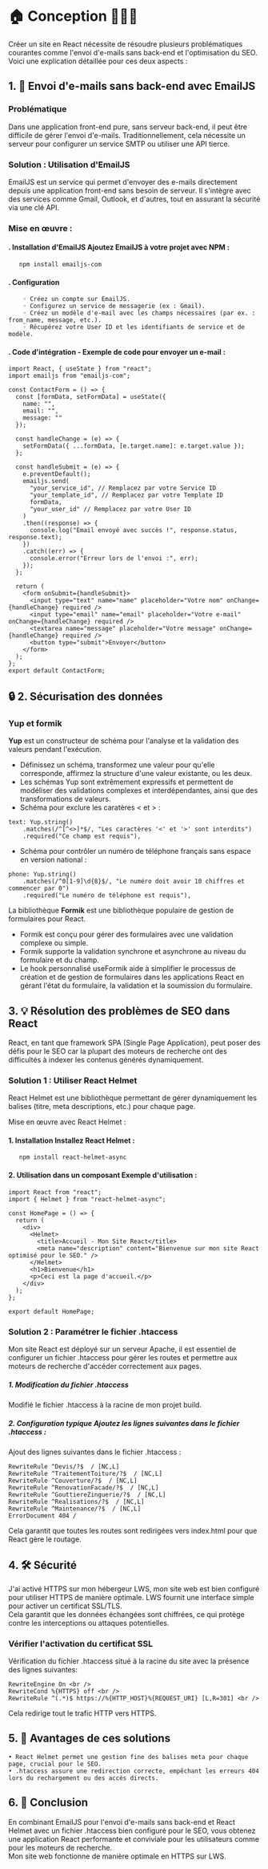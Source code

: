 # <h1>🏠 Conception 👷🏻‍♂️</h1>

Créer un site en React nécessite de résoudre plusieurs problématiques courantes comme l'envoi d'e-mails sans back-end et l'optimisation du SEO. <br>
Voici une explication détaillée pour ces deux aspects :

## 1. 📧 Envoi d'e-mails sans back-end avec EmailJS

### Problématique
Dans une application front-end pure, sans serveur back-end, il peut être difficile de gérer l'envoi d'e-mails. Traditionnellement, cela nécessite un serveur pour configurer un service SMTP ou utiliser une API tierce.

### Solution : Utilisation d'EmailJS
EmailJS est un service qui permet d'envoyer des e-mails directement depuis une application front-end sans besoin de serveur. Il s'intègre avec des services comme Gmail, Outlook, et d'autres, tout en assurant la sécurité via une clé API.

### Mise en œuvre :

####    . Installation d'EmailJS Ajoutez EmailJS à votre projet avec NPM :
       npm install emailjs-com

####    . Configuration
        ◦ Créez un compte sur EmailJS.
        ◦ Configurez un service de messagerie (ex : Gmail).
        ◦ Créez un modèle d'e-mail avec les champs nécessaires (par ex. : from_name, message, etc.).
        ◦ Récupérez votre User ID et les identifiants de service et de modèle.

####    . Code d'intégration - Exemple de code pour envoyer un e-mail :

    import React, { useState } from "react";
    import emailjs from "emailjs-com";
    
    const ContactForm = () => {
      const [formData, setFormData] = useState({
        name: "",
        email: "",
        message: ""
      });
    
      const handleChange = (e) => {
        setFormData({ ...formData, [e.target.name]: e.target.value });
      };
    
      const handleSubmit = (e) => {
        e.preventDefault();
        emailjs.send(
          "your_service_id", // Remplacez par votre Service ID
          "your_template_id", // Remplacez par votre Template ID
          formData,
          "your_user_id" // Remplacez par votre User ID
        )
        .then((response) => {
          console.log("Email envoyé avec succès !", response.status, response.text);
        })
        .catch((err) => {
          console.error("Erreur lors de l'envoi :", err);
        });
      };
    
      return (
        <form onSubmit={handleSubmit}>
          <input type="text" name="name" placeholder="Votre nom" onChange={handleChange} required />
          <input type="email" name="email" placeholder="Votre e-mail" onChange={handleChange} required />
          <textarea name="message" placeholder="Votre message" onChange={handleChange} required />
          <button type="submit">Envoyer</button>
        </form>
      );
    };
    export default ContactForm;

## 🔒 2. Sécurisation des données

### Yup et formik

<b>Yup</b> est un constructeur de schéma pour l'analyse et la validation des valeurs pendant l'exécution. <br />
- Définissez un schéma, transformez une valeur pour qu'elle corresponde, affirmez la structure d'une valeur existante, ou les deux.<br /> 
- Les schémas Yup sont extrêmement expressifs et permettent de modéliser des validations complexes et interdépendantes, ainsi que des transformations de valeurs.
- Schéma pour exclure les caratères < et > :<br />
``` 
text: Yup.string()
    .matches(/^[^<>]*$/, "Les caractères '<' et '>' sont interdits")
    .required("Ce champ est requis"),
``` 
- Schéma pour contrôler un numéro de téléphone français sans espace en version national :<br />
``` 
phone: Yup.string()
    .matches(/^0[1-9]\d{8}$/, "Le numéro doit avoir 10 chiffres et commencer par 0")
    .required("Le numéro de téléphone est requis"),
```
La bibliothèque <b>Formik</b> est une bibliothèque populaire de gestion de formulaires pour React.<br />
- Formik est  conçu pour gérer des formulaires avec une validation complexe ou simple.<br />
- Formik supporte la validation synchrone et asynchrone au niveau du formulaire et du champ.<br /> 
- Le hook personnalisé useFormik aide à simplifier le processus de création et de gestion de formulaires dans les applications React en gérant l'état du formulaire, la validation et la soumission du formulaire.<br />

## 3. 💡 Résolution des problèmes de SEO dans React

React, en tant que framework SPA (Single Page Application), peut poser des défis pour le SEO car la plupart des moteurs de recherche ont des difficultés à indexer les contenus générés dynamiquement.

### Solution 1 : Utiliser React Helmet

React Helmet est une bibliothèque permettant de gérer dynamiquement les balises <head> (titre, meta descriptions, etc.) pour chaque page.

Mise en œuvre avec React Helmet :

####    1. Installation Installez React Helmet :
       npm install react-helmet-async

####    2. Utilisation dans un composant Exemple d'utilisation :

    import React from "react";
    import { Helmet } from "react-helmet-async";
    
    const HomePage = () => {
      return (
        <div>
          <Helmet>
            <title>Accueil - Mon Site React</title>
            <meta name="description" content="Bienvenue sur mon site React optimisé pour le SEO." />
          </Helmet>
          <h1>Bienvenue</h1>
          <p>Ceci est la page d'accueil.</p>
        </div>
      );
    };
    
    export default HomePage;

### Solution 2 : Paramétrer le fichier .htaccess

Mon site React est déployé sur un serveur Apache, il est essentiel de configurer un fichier .htaccess pour gérer les routes et permettre aux moteurs de recherche d'accéder correctement aux pages.

#####    1. Modification du fichier .htaccess 
Modifié le fichier .htaccess à la racine de mon projet build.

#####    2. Configuration typique Ajoutez les lignes suivantes dans le fichier .htaccess :
Ajout des lignes suivantes dans le fichier .htaccess : 

    RewriteRule ^Devis/?$  / [NC,L]
    RewriteRule ^TraitementToiture/?$  / [NC,L]
    RewriteRule ^Couverture/?$  / [NC,L]
    RewriteRule ^RenovationFacade/?$  / [NC,L]
    RewriteRule ^GouttiereZinguerie/?$  / [NC,L]
    RewriteRule ^Realisations/?$  / [NC,L]
    RewriteRule ^Maintenance/?$  / [NC,L]
    ErrorDocument 404 /

Cela garantit que toutes les routes sont redirigées vers index.html pour que React gère le routage.

## 4. 🛠️ Sécurité

J'ai activé HTTPS sur mon hébergeur LWS, mon site web est bien configuré pour utiliser HTTPS de manière optimale. LWS fournit une interface simple pour activer un certificat SSL/TLS. <br>
Cela garantit que les données échangées sont chiffrées, ce qui protège contre les interceptions ou attaques potentielles.

### Vérifier l'activation du certificat SSL

Vérification du fichier .htaccess situé à la racine du site avec la présence des lignes suivantes:
 
    RewriteEngine On <br />
    RewriteCond %{HTTPS} off <br />
    RewriteRule ^(.*)$ https://%{HTTP_HOST}%{REQUEST_URI} [L,R=301] <br />

Cela redirige tout le trafic HTTP vers HTTPS.

## 5. 📝 Avantages de ces solutions
    • React Helmet permet une gestion fine des balises meta pour chaque page, crucial pour le SEO.
    • .htaccess assure une redirection correcte, empêchant les erreurs 404 lors du rechargement ou des accès directs.

## 6. 🎯 Conclusion
En combinant EmailJS pour l'envoi d'e-mails sans back-end et React Helmet avec un fichier .htaccess bien configuré pour le SEO, 
vous obtenez une application React performante et conviviale pour les utilisateurs comme pour les moteurs de recherche.<br />
Mon site web fonctionne de manière optimale en HTTPS sur LWS. 